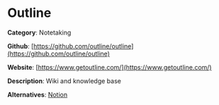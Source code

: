 
# Outline

**Category**: Notetaking

**Github**: [https://github.com/outline/outline](https://github.com/outline/outline)

**Website**: [https://www.getoutline.com/](https://www.getoutline.com/)

**Description**:
Wiki and knowledge base

**Alternatives**: [Notion](https://notion.so)

